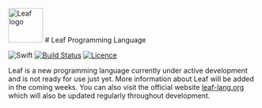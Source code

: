 <img src="https://leaf-lang.org/img/leaf.png" alt="Leaf logo" width="70">
# Leaf Programming Language

![Swift](http://img.shields.io/badge/swift-4.0-brightgreen.svg)
[![Build Status](https://travis-ci.org/leaf-lang/leaf.svg?branch=master)](https://travis-ci.org/leaf-lang/leaf)
[![Licence](https://img.shields.io/badge/license-Apache--2.0-blue.svg)](https://github.com/leaf-lang/leaf/blob/master/LICENSE)

Leaf is a new programming language currently under active development and is not ready for use just yet. More information about Leaf will be added in the coming weeks. You can also visit the official website [leaf-lang.org](https://leaf-lang.org) which will also be updated regularly throughout development.
